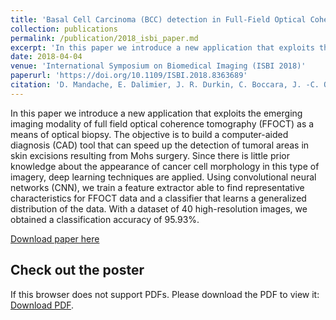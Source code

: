 ```yaml
---
title: 'Basal Cell Carcinoma (BCC) detection in Full-Field Optical Coherence Tomography (FFOCT) images using Convolutional Neural Networks (CNN)'
collection: publications
permalink: /publication/2018_isbi_paper.md
excerpt: 'In this paper we introduce a new application that exploits the emerging imaging modality of full field optical coherence tomography (FFOCT) as a means of optical biopsy. The objective is to build a computer-aided diagnosis (CAD) tool that can speed up the detection of tumoral areas in skin excisions resulting from Mohs surgery. Since there is little prior knowledge about the appearance of cancer cell morphology in this type of imagery, deep learning techniques are applied. Using convolutional neural networks (CNN), we train a feature extractor able to find representative characteristics for FFOCT data and a classifier that learns a generalized distribution of the data. With a dataset of 40 high-resolution images, we obtained a classification accuracy of 95.93%.'
date: 2018-04-04
venue: 'International Symposium on Biomedical Imaging (ISBI 2018)'
paperurl: 'https://doi.org/10.1109/ISBI.2018.8363689'
citation: 'D. Mandache, E. Dalimier, J. R. Durkin, C. Boccara, J. -C. Olivo-Marin and V. Meas-Yedid, "Basal cell carcinoma detection in full field OCT images using convolutional neural networks," <i>2018 IEEE 15th International Symposium on Biomedical Imaging (ISBI 2018)</i>, 2018, pp. 784-787.'
---
```

In this paper we introduce a new application that exploits the emerging imaging modality of full field optical coherence tomography (FFOCT) as a means of optical biopsy. The objective is to build a computer-aided diagnosis (CAD) tool that can speed up the detection of tumoral areas in skin excisions resulting from Mohs surgery. Since there is little prior knowledge about the appearance of cancer cell morphology in this type of imagery, deep learning techniques are applied. Using convolutional neural networks (CNN), we train a feature extractor able to find representative characteristics for FFOCT data and a classifier that learns a generalized distribution of the data. With a dataset of 40 high-resolution images, we obtained a classification accuracy of 95.93%.

[Download paper here](http://dmandache.github.io/files/2018_isbi_article.pdf)

## Check out the poster
                                         
<object data="/files/2018_isbi_poster.pdf" type="application/pdf" width="100%" height="100%">
        <p>If this browser does not support PDFs. Please download the PDF to view it: <a href="http://dmandache.github.io/files/2018_isbi_poster.pdf">Download PDF</a>.</p>
</object>

